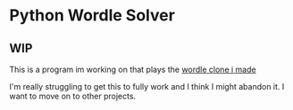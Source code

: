 # Python Wordle Solver

## WIP

This is a program im working on that plays the [wordle clone i made](https://github.com/ImmortalTerror/python-wordle)

I'm really struggling to get this to fully work and I think I might abandon it. I want to move on to other projects.
